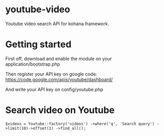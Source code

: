 youtube-video
=============

Youtube video search API for kohana framework. 

Getting started
===============

First off, download and enable the module on your application/bootstrap.php 

Then register your API key on google code: 
https://code.google.com/apis/youtube/dashboard/

And write your API key on config/youtube.php

Search video on Youtube 
=======================

`
$videos = Youtube::factory('videos')
    ->where('q', 'Search query')
    ->limit(10)->offset(1)
    ->find_all();
`
